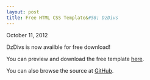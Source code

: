 ```yaml
---
layout: post
title: Free HTML CSS Template&#58; DzDivs
---
```


<p class="date">October 11, 2012</p>

DzDivs is now availble for free download!

You can preview and download the free template [here](#).

You can also browse the source at [GitHub](#).